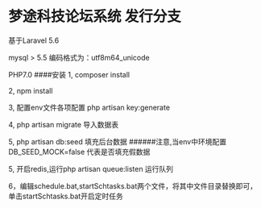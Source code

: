 # 梦途科技论坛系统 发行分支
基于Laravel 5.6

mysql > 5.5 编码格式为：utf8m64_unicode

PHP7.0
####安装
1, composer install

2, npm install

3, 配置env文件各项配置 php artisan key:generate

4, php artisan migrate 导入数据表

5, php artisan db:seed 填充后台数据
######注意,当env中环境配置
 DB_SEED_MOCK=false 代表是否填充假数据

5, 开启redis,运行php artisan queue:listen
   运行队列
     
6，编辑schedule.bat,startSchtasks.bat两个文件，将其中文件目录替换即可，单击startSchtasks.bat开启定时任务

